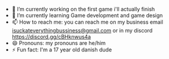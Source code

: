 - 🔭 I’m currently working on the first game i'll actually finish 
- 🌱 I’m currently learning Game development and game design
- 📫 How to reach me: you can reach me on my business email isuckateverythingbussiness@gmail.com or in my discord https://discord.gg/cBHknwus4a
- 😄 Pronouns: my pronouns are he/him
- ⚡ Fun fact: I'm a 17 year old danish dude 
###  

<!--
**SucksAtstuff/SucksAtstuff** is a ✨ _special_ ✨ repository because its `README.md` (this file) appears on your GitHub profile.

Here are some ideas to get you started:

- 🔭 I’m currently working on ...
- 🌱 I’m currently learning ...
- 👯 I’m looking to collaborate on ...
- 🤔 I’m looking for help with ...
- 💬 Ask me about ...
- 📫 How to reach me: ...
- 😄 Pronouns: ...
- ⚡ Fun fact: ...
-->

